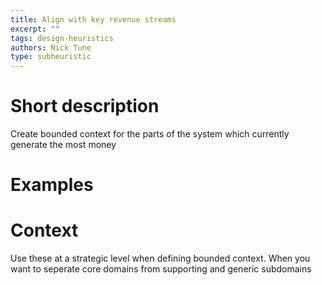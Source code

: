 ```yaml
---
title: Align with key revenue streams
excerpt: ""
tags: design-heuristics
authors: Nick Tune
type: subheuristic
---
```


# Short description

Create bounded context for the parts of the system which currently generate the most money

# Examples

# Context

Use these at a strategic level when defining bounded context. When you want to seperate core domains from supporting and generic subdomains
